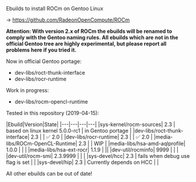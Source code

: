 Ebuilds to install ROCm on Gentoo Linux

-> https://github.com/RadeonOpenCompute/ROCm

**Attention: With version 2.x of ROCm the ebuilds will be renamed to comply with the Gentoo naming rules. All ebuilds which are not in the official Gentoo tree are highly experimental, but please report all problems here if you tried it.**

Now in official Gentoo portage:
 - dev-libs/roct-thunk-interface
 - dev-libs/rocr-runtime

Work in progress:
 - dev-libs/rocm-opencl-runtime

Tested in this repository (2019-04-15):

|Ebuild|Version|State|
|---|---|---|---|
|sys-kernel/rocm-sources| 2.3 | based on linux kernel 5.0.0-rc1 | in Gentoo portage |
|dev-libs/roct-thunk-interface| 2.3 |  | :white_check_mark: 2.0 |
|dev-libs/rocr-runtime| 2.3 | | :white_check_mark: 2.0 |
|media-libs/ROCm-OpenCL-Runtime| 2.3 | | WIP |
|media-libs/hsa-amd-aqlprofile| 1.0.0 | | |
|media-libs/hsa-ext-rocr| 1.1.9 | ||
|dev-util/rocminfo| 9999 | | |
|dev-util/rocm-smi| 2.3.9999 | | |
|sys-devel/hcc| 2.3 | fails when debug use flag is set | |
|sys-devel/hip| 2.3 | Currently depends on HCC | |

All other ebuilds can be out of date!
